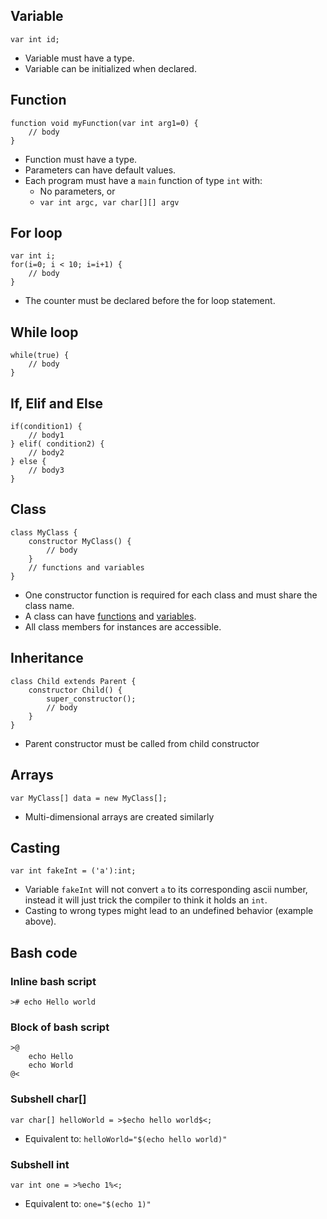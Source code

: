 ## Variable
```
var int id;
```
* Variable must have a type.
* Variable can be initialized when declared.

## Function
```
function void myFunction(var int arg1=0) {
    // body
}
```
* Function must have a type.
* Parameters can have default values.
* Each program must have a `main` function of type `int` with:
    * No parameters, or
    * `var int argc, var char[][] argv`

## For loop
```
var int i;
for(i=0; i < 10; i=i+1) {
    // body
}
```
* The counter must be declared before the for loop statement.

## While loop
```
while(true) {
    // body
}
```

## If, Elif and Else
```
if(condition1) {
    // body1
} elif( condition2) {
    // body2
} else {
    // body3
}
```

## Class
```
class MyClass {
    constructor MyClass() {
        // body
    }
    // functions and variables
}
```
* One constructor function is required for each class and must share the class name.
* A class can have [functions](#funtion) and [variables](#variable).
* All class members for instances are accessible.

## Inheritance
```
class Child extends Parent {
    constructor Child() {
        super_constructor();
        // body
    }
}
```
* Parent constructor must be called from child constructor

## Arrays
```
var MyClass[] data = new MyClass[];
```
* Multi-dimensional arrays are created similarly

## Casting
```
var int fakeInt = ('a'):int;
```
* Variable `fakeInt` will not convert `a` to its corresponding ascii number, instead it will just trick the compiler to think it holds an `int`. 
* Casting to wrong types might lead to an undefined behavior (example above).

## Bash code
### Inline bash script
```
># echo Hello world
```

### Block of bash script
```
>@
    echo Hello
    echo World
@<
```

### Subshell char[]
```
var char[] helloWorld = >$echo hello world$<;
```
* Equivalent to: `helloWorld="$(echo hello world)"`

### Subshell int
```
var int one = >%echo 1%<;
```
* Equivalent to: `one="$(echo 1)"`

